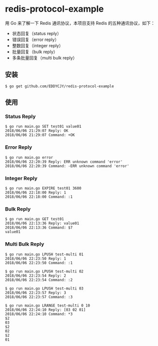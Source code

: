 # redis-protocol-example

用 Go 来了解一下 Redis 通讯协议，本项目支持 Redis 的五种通讯协议，如下：

- 状态回复（status reply）
- 错误回复（error reply）
- 整数回复（integer reply）
- 批量回复（bulk reply）
- 多条批量回复（multi bulk reply）

## 安装
```
$ go get github.com/EDDYCJY/redis-protocol-example
```

## 使用

### Status Reply

```
$ go run main.go SET test01 value01
2018/06/06 21:29:07 Reply: OK
2018/06/06 21:29:07 Command: +OK
```

### Error Reply

```
$ go run main.go error
2018/06/06 22:20:39 Reply: ERR unknown command 'error'
2018/06/06 22:20:39 Command: -ERR unknown command 'error'
```

### Integer Reply

```
$ go run main.go EXPIRE test01 3600
2018/06/06 22:18:00 Reply: 1
2018/06/06 22:18:00 Command: :1
```

### Bulk Reply

```
$ go run main.go GET test01
2018/06/06 22:13:36 Reply: value01
2018/06/06 22:13:36 Command: $7
value01
```

### Multi Bulk Reply

```
$ go run main.go LPUSH test-multi 01
2018/06/06 22:23:50 Reply: 1
2018/06/06 22:23:50 Command: :1

$ go run main.go LPUSH test-multi 02
2018/06/06 22:23:54 Reply: 2
2018/06/06 22:23:54 Command: :2

$ go run main.go LPUSH test-multi 03
2018/06/06 22:23:57 Reply: 3
2018/06/06 22:23:57 Command: :3

$ go run main.go LRANGE test-multi 0 10
2018/06/06 22:24:10 Reply: [03 02 01]
2018/06/06 22:24:10 Command: *3
$2
03
$2
02
$2
01
```